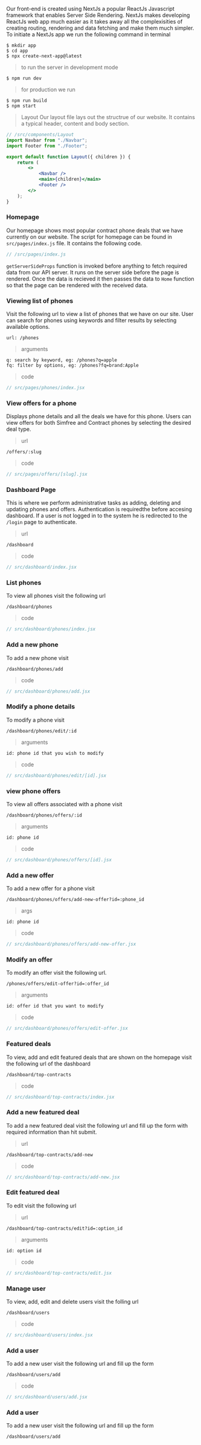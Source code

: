 Our front-end is created using NextJs a popular ReactJs Javascript framework that enables Server Side Rendering. NextJs makes developing ReactJs web app much easier as it takes away all the complexisities of creating routing, rendering and data fetching and make them much simpler. To initiate a NextJs app we run the following command in terminal

```
$ mkdir app
$ cd app
$ npx create-next-app@latest
```

> to run the server in development mode

```
$ npm run dev
```

> for production we run

```
$ npm run build
$ npm start
```

> Layout
> Our layout file lays out the structrue of our website. It contains a typical header, content and body section.

```jsx
// /src/components/Layout
import Navbar from "./Navbar";
import Footer from "./Footer";

export default function Layout({ children }) {
    return (
        <>
            <Navbar />
            <main>{children}</main>
            <Footer />
        </>
    );
}
```

### Homepage

Our homepage shows most popular contract phone deals that we have currently on our website. The script for homepage can be found in `src/pages/index.js` file. It contains the following code.

```jsx
// /src/pages/index.js
```

`getServerSideProps` function is invoked before anything to fetch required data from our API server. It runs on the server side before the page is rendered. Once the data is recieved it then passes the data to `Home` function so that the page can be rendered with the received data.

### Viewing list of phones

Visit the following url to view a list of phones that we have on our site. User can search for phones using keywords and filter results by selecting available options.

```
url: /phones
```

> arguments

```
q: search by keyword, eg: /phones?q=apple
fq: filter by options, eg: /phones?fq=brand:Apple
```

> code

```jsx
// src/pages/phones/index.jsx
```

### View offers for a phone

Displays phone details and all the deals we have for this phone. Users can view offers for both Simfree and Contract phones by selecting the desired deal type.

> url

```
/offers/:slug
```

> code

```jsx
// src/pages/offers/[slug].jsx
```

### Dashboard Page

This is where we perform administrative tasks as adding, deleting and updating phones and offers. Authentication is requiredthe before accesing dashboard. If a user is not logged in to the system he is redirected to the `/login` page to authenticate.

> url

```
/dashboard
```

> code

```javascript
// src/dashboard/index.jsx
```

### List phones

To view all phones visit the following url

```
/dashboard/phones
```

> code

```javascript
// src/dashboard/phones/index.jsx
```

### Add a new phone

To add a new phone visit

```
/dashboard/phones/add
```

> code

```javascript
// src/dashboard/phones/add.jsx
```

### Modify a phone details

To modify a phone visit

```
/dashboard/phones/edit/:id
```

> arguments

```
id: phone id that you wish to modify
```

> code

```javascript
// src/dashboard/phones/edit/[id].jsx
```

### view phone offers

To view all offers associated with a phone visit

```
/dashboard/phones/offers/:id
```

> arguments

```
id: phone id
```

> code

```javascript
// src/dashboard/phones/offers/[id].jsx
```

### Add a new offer

To add a new offer for a phone visit

```
/dashboard/phones/offers/add-new-offer?id=:phone_id
```

> args

```
id: phone id
```

> code

```javascript
// src/dashboard/phones/offers/add-new-offer.jsx
```

### Modify an offer

To modify an offer visit the following url.

```
/phones/offers/edit-offer?id=:offer_id
```

> arguments

```
id: offer id that you want to modify
```

> code

```javascript
// src/dashboard/phones/offers/edit-offer.jsx
```

### Featured deals

To view, add and edit featured deals that are shown on the homepage visit the following url of the dashboard

```
/dashboard/top-contracts
```

> code

```javascript
// src/dashboard/top-contracts/index.jsx
```

### Add a new featured deal

To add a new featured deal visit the following url and fill up the form with required information than hit submit.

> url

```
/dashboard/top-contracts/add-new
```

> code

```javascript
// src/dashboard/top-contracts/add-new.jsx
```

### Edit featured deal

To edit visit the following url

> url

```
/dashboard/top-contracts/edit?id=:option_id
```

> arguments

```
id: option id
```

> code

```javascript
// src/dashboard/top-contracts/edit.jsx
```

### Manage user

To view, add, edit and delete users visit the folling url

```
/dashboard/users
```

> code

```javascript
// src/dashboard/users/index.jsx
```

### Add a user

To add a new user visit the following url and fill up the form

```
/dashboard/users/add
```

> code

```javascript
// src/dashboard/users/add.jsx
```

### Add a user

To add a new user visit the following url and fill up the form

```
/dashboard/users/add
```
